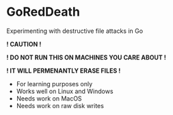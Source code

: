 # GoRedDeath
Experimenting with destructive file attacks in Go

**! CAUTION !**

**! DO NOT RUN THIS ON MACHINES YOU CARE ABOUT !**

**! IT WILL PERMENANTLY ERASE FILES !**

- For learning purposes only
- Works well on Linux and Windows
- Needs work on MacOS
- Needs work on raw disk writes
